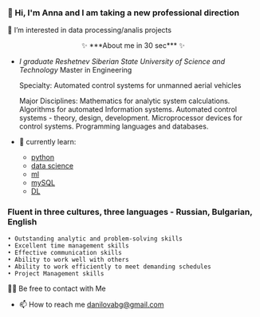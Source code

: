 ### 👋 Hi, I'm Anna and I am taking a new professional direction

👀 I’m interested in data processing/analis projects

<center>✨ ***About me in 30 sec*** ✨ </center>

*  *I graduate Reshetnev Siberian State University of Science and Technology*
    Master in Engineering

    Specialty: 
    Automated control systems for unmanned aerial vehicles

    Major Disciplines: 
    Mathematics for analytic system calculations. Algorithms for automated Information systems. Automated control systems - theory, design, development. Microprocessor devices for control systems. Programming languages and databases.

* 🌱 currently learn:
    * [python](https://softuni.bg/) 
    * [data science](https://skillfactory.ru/) 
    * [ml](https://skillfactory.ru/)  
    * [mySQL](https://softuni.bg/) 
    * [DL](https://mipt.ru/science/labs/innovation/projects/deep_learning_school)


### Fluent in three cultures, three languages - Russian, Bulgarian, English

    • Outstanding analytic and problem-solving skills
    • Excellent time management skills
    • Effective communication skills
    • Ability to work well with others
    • Ability to work efficiently to meet demanding schedules
    • Project Management skills

🙌🏻 Be free to contact with Me
* 📫 How to reach me danilovabg@gmail.com


